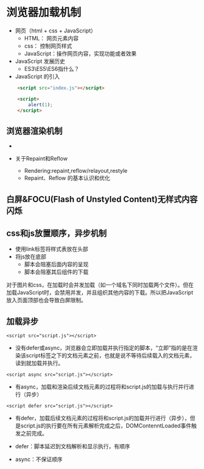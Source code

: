 # 浏览器加载机制
* 网页（html + css + JavaScript）
    * HTML： 网页元素内容
    * css： 控制网页样式
    * JavaScript：操作网页内容，实现功能或者效果
* JavaScript 发展历史
    * ES3\ES5\ES6指什么？
* JavaScript 的引入
```html 
    <script src="index.js"></script>
```
```html 
    <script>
        alert(1);
    </script>
```

## 浏览器渲染机制
* 

* 关于Repaint和Reflow
    * Rendering:repaint,reflow/relayout,restyle
    * Repaint、Reflow 的基本认识和优化

## 白屏&FOCU(Flash of Unstyled Content)无样式内容闪烁



## css和js放置顺序，异步机制
* 使用link标签将样式表放在头部
* 将js放在底部
    * 脚本会阻塞后面内容的呈现
    * 脚本会阻塞其后组件的下载

对于图片和css，在加载时会并发加载（如一个域名下同时加载两个文件）。但在加载JavaScript时，会禁用并发，并且组织其他内容的下载。所以把JavaScript放入页面顶部也会导致白屏限制。

## 加载异步
`<script src="script.js"></script>`

* 没有defer或async，浏览器会立即加载并执行指定的脚本，“立即”指的是在渲染该script标签之下的文档元素之前，也就是说不等待后续载入的文档元素，读到就加载并执行。

`<script async src="script.js"></script>`
* 有async，加载和渲染后续文档元素的过程将和script.js的加载与执行并行进行（异步）

`<script defer src="script.js"></script>`
* 有defer，加载后续文档元素的过程将和script.js的加载并行进行（异步），但是script.js的执行要在所有元素解析完成之后，DOMContenntLoaded事件触发之前完成。

* defer：脚本延迟到文档解析和显示执行，有顺序
* async：不保证顺序
